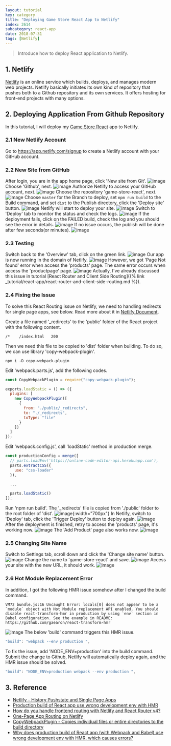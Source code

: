 ```yaml
---
layout: tutorial
key: category
title: "Deploying Game Store React App to Netlify"
index: 2614
subcategory: react-app
date: 2018-07-31
tags: [Netlify]
---
```


> Introduce how to deploy React application to Netlify.

## 1. Netlify
[Netlify](https://www.netlify.com/) is an online service which builds, deploys, and manages modern web projects.  Netlify basically initiates its own kind of repository that pushes both to a Github repository and its own services. It offers hosting for front-end projects with many options.

## 2. Deploying Application From Github Repository
In this tutorial, I will deploy my [Game Store React](https://github.com/jojozhuang/game-store-react) app to Netlify.
### 2.1 New Netlify Account
Go to https://app.netlify.com/signup to create a Netlify account with your GitHub account.
### 2.2 New Site from GitHub
After login, you are in the app home page, click 'New site from Git'.
![image](/assets/images/frontend/2614/app.png)
Choose 'Github', next.
![image](/assets/images/frontend/2614/newsite.png)
Authorize Netlify to access your GitHub account, next.
![image](/assets/images/frontend/2614/authorize.png)
Choose the repository 'game-store-react', next.
![image](/assets/images/frontend/2614/repository.png)
Choose `master` for the Branch to deploy, set `npm run build` to the Build command, and set `dist` to the Publish directory, click the 'Deploy site' button.
![image](/assets/images/frontend/2614/options.png)
Netlify will start to deploy your site.
![image](/assets/images/frontend/2614/inprogress.png)
Switch to 'Deploy' tab to monitor the status and check the logs.
![image](/assets/images/frontend/2614/monitor.png)
If the deployment fails, click on the FAILED build, check the log and you should see the error in details.
![image](/assets/images/frontend/2614/errorlog.png)
If no issue occurs, the publish will be done after few seconds(or minutes).
![image](/assets/images/frontend/2614/published.png)
### 2.3 Testing
Switch back to the 'Overview' tab, click on the green link.
![image](/assets/images/frontend/2614/overview.png)
Our app is now running in the domain of Netlify.
![image](/assets/images/frontend/2614/home.png)
However, we got 'Page Not found' error when access the 'products' page. The same error occurs when access the 'productpage' page.
![image](/assets/images/frontend/2614/pagenotfound.png)
Actually, I've already discussed this issue in tutorial [React Router and Client Side Routing]({% link _tutorial/react-app/react-router-and-client-side-routing.md %}).
### 2.4 Fixing the Issue
To solve this React Routing issue on Netlify, we need to handling redirects for single page apps, see below. Read more about it in [Netlify Document](https://www.netlify.com/docs/redirects/#history-pushstate-and-single-page-apps).

Create a file named '\_redirects' to the 'public' folder of the React project with the following content.
```raw
/*    /index.html   200
```
Then we need this file to be copied to 'dist' folder when building. To do so, we can use library 'copy-webpack-plugin'.
```raw
npm i -D copy-webpack-plugin
```
Edit 'webpack.parts.js', add the following codes.
```javascript
const CopyWebpackPlugin = require("copy-webpack-plugin");

exports.loadStatic = () => ({
  plugins: [
    new CopyWebpackPlugin([
      {
        from: "./public/_redirects",
        to: "./_redirects",
        toType: "file"
      }
    ])
  ]
});
```
Edit 'webpack.config.js', call 'loadStatic' method in production merge.
```javascript
const productionConfig = merge([
  // parts.loadEnv('https://online-code-editor-api.herokuapp.com'),
  parts.extractCSS({
    use: "css-loader"
  }),

  ...

  parts.loadStatic()
]);
```
Run 'npm run build'. The '\_redirects' file is copied from './public' folder to the root folder of 'dist'.
![image](/assets/images/frontend/2614/dist.png){:width="700px"}
In Netlify, switch to 'Deploy' tab, click the 'Trigger Deploy' button to deploy again.
![image](/assets/images/frontend/2614/triggerdeploy.png)
After the deployment is finished, retry to access the 'products' page, it's working now.
![image](/assets/images/frontend/2614/worked.png)
The 'Add Product' page also works now.
![image](/assets/images/frontend/2614/add.png)
### 2.5 Changing Site Name
Switch to Settings tab, scroll down and click the 'Change site name' button.
![image](/assets/images/frontend/2614/settings.png)
Change the name to 'game-store-react' and save.
![image](/assets/images/frontend/2614/changename.png)
Access your site with the new URL, it should work.
![image](/assets/images/frontend/2614/newname.png)
### 2.6 Hot Module Replacement Error
In addition, I got the following HMR issue somehow after I changed the build command.
```raw
VM72 bundle.js:16 Uncaught Error: locals[0] does not appear to be a `module` object with Hot Module replacement API enabled. You should disable react-transform-hmr in production by using `env` section in Babel configuration. See the example in README: https://github.com/gaearon/react-transform-hmr
```
![image](/assets/images/frontend/2614/hmr.png)
The below 'build' command triggers this HMR issue.
```javascript
"build": "webpack --env production ",
```
To fix the issue, add 'NODE_ENV=production' into the build command. Submit the change to Github, Netlify will automatically deploy again, and the HMR issue should be solved.
```javascript
"build": "NODE_ENV=production webpack --env production ",
```
## 3. Reference
* [Netlify - History Pushstate and Single Page Apps](https://www.netlify.com/docs/redirects/#history-pushstate-and-single-page-apps)
* [Production build of React app use wrong development env with HMR](https://stackoverflow.com/questions/36153628/why-does-production-build-of-react-app-with-webpack-and-babel-use-wrong-develo)
* [How do you handle frontend routing with Netlify and React Router v4?](https://www.reddit.com/r/Frontend/comments/6h34h0/how_do_you_handle_frontend_routing_with_netlify/)
* [One-Page App Routing on Netlify](https://www.crookm.com/2018/02/one-page-app-routing-on-netlify.html)
* [CopyWebpackPlugin - Copies individual files or entire directories to the build directory](https://webpack.js.org/plugins/copy-webpack-plugin/)
* [Why does production build of React app (with Webpack and Babel) use wrong development env with HMR, which causes errors?](https://stackoverflow.com/questions/36153628/why-does-production-build-of-react-app-with-webpack-and-babel-use-wrong-develo)
